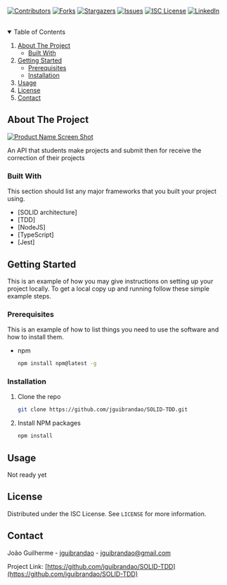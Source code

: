 <!--
*** Thanks for checking out the Best-README-Template. If you have a suggestion
*** that would make this better, please fork the repo and create a pull request
*** or simply open an issue with the tag "enhancement".
*** Thanks again! Now go create something AMAZING! :D
-->



<!-- PROJECT SHIELDS -->
<!--
*** I'm using markdown "reference style" links for readability.
*** Reference links are enclosed in brackets [ ] instead of parentheses ( ).
*** See the bottom of this document for the declaration of the reference variables
*** for contributors-url, forks-url, etc. This is an optional, concise syntax you may use.
*** https://www.markdownguide.org/basic-syntax/#reference-style-links
-->
[![Contributors][contributors-shield]][contributors-url]
[![Forks][forks-shield]][forks-url]
[![Stargazers][stars-shield]][stars-url]
[![Issues][issues-shield]][issues-url]
[![ISC License][license-shield]][license-url]
[![LinkedIn][linkedin-shield]][linkedin-url]



<!-- PROJECT LOGO -->
<br />

<!-- TABLE OF CONTENTS -->
<details open="open">
  <summary>Table of Contents</summary>
  <ol>
    <li>
      <a href="#about-the-project">About The Project</a>
      <ul>
        <li><a href="#built-with">Built With</a></li>
      </ul>
    </li>
    <li>
      <a href="#getting-started">Getting Started</a>
      <ul>
        <li><a href="#prerequisites">Prerequisites</a></li>
        <li><a href="#installation">Installation</a></li>
      </ul>
    </li>
    <li><a href="#usage">Usage</a></li>
    <li><a href="#license">License</a></li>
    <li><a href="#contact">Contact</a></li>
  </ol>
</details>



<!-- ABOUT THE PROJECT -->
## About The Project

[![Product Name Screen Shot][product-screenshot]](https://example.com)

An API that students make projects and submit then for receive the correction of their projects

### Built With

This section should list any major frameworks that you built your project using.
* [SOLID architecture]
* [TDD]
* [NodeJS]
* [TypeScript]
* [Jest]



<!-- GETTING STARTED -->
## Getting Started

This is an example of how you may give instructions on setting up your project locally.
To get a local copy up and running follow these simple example steps.

### Prerequisites

This is an example of how to list things you need to use the software and how to install them.
* npm
  ```sh
  npm install npm@latest -g
  ```

### Installation

1. Clone the repo
   ```sh
   git clone https://github.com/jguibrandao/SOLID-TDD.git
   ```
2. Install NPM packages
   ```sh
   npm install
   ```
<!-- 3. Create your .env variables in a .env archive
   ```JS
   const API_KEY = 'ENTER YOUR API';
   ``` -->



<!-- USAGE EXAMPLES -->
## Usage

Not ready yet


<!-- LICENSE -->
## License

Distributed under the ISC License. See `LICENSE` for more information.



<!-- CONTACT -->
## Contact

João Guilherme - [jguibrandao](https://www.linkedin.com/in/jguibrandao/) - jguibrandao@gmail.com

Project Link: [https://github.com/jguibrandao/SOLID-TDD](https://github.com/jguibrandao/SOLID-TDD)



<!-- MARKDOWN LINKS & IMAGES -->
<!-- https://www.markdownguide.org/basic-syntax/#reference-style-links -->
[contributors-shield]: https://img.shields.io/github/contributors/jguibrandao/SOLID-TDD.svg?style=for-the-badge
[contributors-url]: https://github.com/jguibrandao/SOLID-TDD/graphs/contributors
[forks-shield]: https://img.shields.io/github/forks/jguibrandao/SOLID-TDD.svg?style=for-the-badge
[forks-url]: https://github.com/jguibrandao/SOLID-TDD/network/members
[stars-shield]: https://img.shields.io/github/stars/jguibrandao/SOLID-TDD.svg?style=for-the-badge
[stars-url]: https://github.com/jguibrandao/SOLID-TDD/stargazers
[issues-shield]: https://img.shields.io/github/issues/jguibrandao/SOLID-TDD.svg?style=for-the-badge
[issues-url]: https://github.com/jguibrandao/SOLID-TDD/issues
[license-shield]: https://img.shields.io/github/license/jguibrandao/SOLID-TDD.svg?style=for-the-badge
[license-url]: https://github.com/jguibrandao/SOLID-TDD/blob/master/LICENSE.txt
[linkedin-shield]: https://img.shields.io/badge/-LinkedIn-black.svg?style=for-the-badge&logo=linkedin&colorB=555
[linkedin-url]: https://linkedin.com/in/jguibrandao
[product-screenshot]: images/screenshot.png